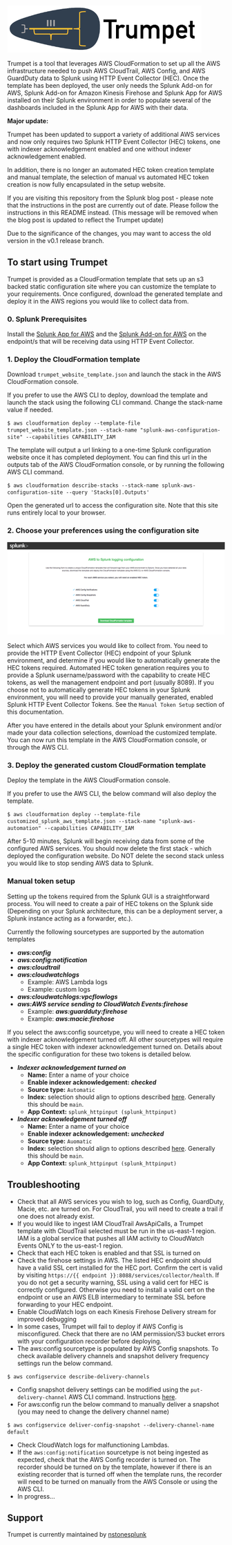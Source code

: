 <img src="README-static-assets/trumpet_logo.png" width="450">

Trumpet is a tool that leverages AWS CloudFormation to set up all the AWS infrastructure needed to push AWS CloudTrail, AWS Config, and AWS GuardDuty data to Splunk using HTTP Event Collector (HEC). Once the template has been deployed, the user only needs the Splunk Add-on for AWS, Splunk Add-on for Amazon Kinesis Firehose and Splunk App for AWS installed on their Splunk environment in order to populate several of the dashboards included in the Splunk App for AWS with their data.

**Major update:**

Trumpet has been updated to support a variety of additional AWS services and now only requires two Splunk HTTP Event Collector (HEC) tokens, one with indexer acknowledgement enabled and one without indexer acknowledgement enabled. 

In addition, there is no longer an automated HEC token creation template and manual template, the selection of manual vs automated HEC token creation is now fully encapsulated in the setup website.

If you are visiting this repository from the Splunk blog post - please note that the instructions in the post are currently out of date. Please follow the instructions in this README instead. (This message will be removed when the blog post is updated to reflect the Trumpet update)

Due to the significance of the changes, you may want to access the old version in the v0.1 release branch.

## To start using Trumpet
Trumpet is provided as a CloudFormation template that sets up an s3 backed static configuration site where you can customize the template to your requirements. Once configured, download the generated template and deploy it in the AWS regions you would like to collect data from.

### 0. Splunk Prerequisites
Install the [Splunk App for AWS](https://splunkbase.splunk.com/app/1274/?) and the [Splunk Add-on for AWS](https://splunkbase.splunk.com/app/1876/) on the endpoint/s that will be receiving data using HTTP Event Collector.
          
### 1. Deploy the CloudFormation template

Download `trumpet_website_template.json` and launch the stack in the AWS CloudFormation console. 

If you prefer to use the AWS CLI to deploy, download the template and launch the stack using the following CLI command. Change the stack-name value if needed.
```
$ aws cloudformation deploy --template-file trumpet_website_template.json --stack-name "splunk-aws-configuration-site" --capabilities CAPABILITY_IAM
```

The template will output a url linking to a one-time Splunk configuration website once it has completed deployment. You can find this url in the outputs tab of the AWS CloudFormation console, or by running the following AWS CLI command.
```
$ aws cloudformation describe-stacks --stack-name splunk-aws-configuration-site --query 'Stacks[0].Outputs'
```

Open the generated url to access the configuration site. Note that this site runs entirely local to your browser.

### 2. Choose your preferences using the configuration site

<img src="README-static-assets/auto_hec_config_site.png">

Select which AWS services you would like to collect from. You need to provide the HTTP Event Collector (HEC) endpoint of your Splunk environment, and determine if you would like to automatically generate the HEC tokens required. Automated HEC token generation requires you to provide a Splunk username/password with the capability to create HEC tokens, as well the management endpoint and port (usually 8089). If you choose not to automatically generate HEC tokens in your Splunk environment, you will need to provide your manually generated, enabled Splunk HTTP Event Collector Tokens. See the `Manual Token Setup` section of this documentation.

After you have entered in the details about your Splunk environment and/or made your data collection selections, download the customized template. You can now run this template in the AWS CloudFormation console, or through the AWS CLI.

### 3. Deploy the generated custom CloudFormation template

Deploy the template in the AWS CloudFormation console.

If you prefer to use the AWS CLI, the below command will also deploy the template.
```
$ aws cloudformation deploy --template-file customized_splunk_aws_template.json --stack-name "splunk-aws-automation" --capabilities CAPABILITY_IAM
```

After 5-10 minutes, Splunk will begin receiving data from some of the configured AWS services. You should now delete the first stack - which deployed the configuration website. Do NOT delete the second stack unless you would like to stop sending AWS data to Splunk.

### Manual token setup
Setting up the tokens required from the Splunk GUI is a straightforward process. You will need to create a pair of HEC tokens on the Splunk side (Depending on your Splunk architecture, this can be a deployment server, a Splunk instance acting as a forwarder, etc.).

Currently the following sourcetypes are supported by the automation templates
* ***aws:config***
* ***aws:config:notification***
* ***aws:cloudtrail***
* ***aws:cloudwatchlogs***
    * Example: AWS Lambda logs
    * Example: custom logs
* ***aws:cloudwatchlogs:vpcflowlogs***
* ***aws:AWS service sending to CloudWatch Events:firehose***
    * Example: ***aws:guardduty:firehose***
    * Example: ***aws:macie:firehose***


If you select the aws:config sourcetype, you will need to create a HEC token with indexer acknowledgement turned off. All other sourcetypes will require a single HEC token with indexer acknowledgement turned on. Details about the specific configuration for these two tokens is detailed below.

* ***Indexer acknowledgement turned on***
    * **Name:** Enter a name of your choice
    * **Enable indexer acknowledgement:** ***checked***
    * **Source type:** `Automatic`
    * **Index:** selection should align to options described [here](https://docs.splunk.com/Documentation/AWS/5.1.1/Installation/Macros). Generally this should be `main`.
    * **App Context:** `splunk_httpinput (splunk_httpinput)`
* ***Indexer acknowledgement turned off***
    * **Name:** Enter a name of your choice
    * **Enable indexer acknowledgement:** ***unchecked***
    * **Source type:** `Auomatic`
    * **Index:** selection should align to options described [here](https://docs.splunk.com/Documentation/AWS/5.1.1/Installation/Macros). Generally this should be `main`.
    * **App Context:** `splunk_httpinput (splunk_httpinput)`

## Troubleshooting
- Check that all AWS services you wish to log, such as Config, GuardDuty, Macie, etc. are turned on. For CloudTrail, you will need to create a trail if one does not already exist.
- If you would like to ingest IAM CloudTrail AwsApiCalls, a Trumpet template with CloudTrail selected must be run in the us-east-1 region. IAM is a global service that pushes all IAM activity to CloudWatch Events ONLY to the us-east-1 region.
- Check that each HEC token is enabled and that SSL is turned on
- Check the firehose settings in AWS. The listed HEC endpoint should have a valid SSL cert installed for the HEC port. Confirm the cert is valid by visiting `https://{{ endpoint }}:8088/services/collector/health`. If you do not get a security warning, SSL using a valid cert for HEC is correctly configured. Otherwise you need to install a valid cert on the endpoint or use an AWS ELB intermediary to terminate SSL before forwarding to your HEC endpoint.
- Enable CloudWatch logs on each Kinesis Firehose Delivery stream for improved debugging
- In some cases, Trumpet will fail to deploy if AWS Config is misconfigured. Check that there are no IAM permission/S3 bucket errors with your configuration recorder before deploying.
- The aws:config sourcetype is populated by AWS Config snapshots. To check available delivery channels and snapshot delivery frequency settings run the below command.
```
$ aws configservice describe-delivery-channels
```
- Config snapshot delivery settings can be modified using the `put-delivery-channel` AWS CLI command. Instructions [here](https://docs.aws.amazon.com/cli/latest/reference/configservice/put-delivery-channel.html).
- For aws:config run the below command to manually deliver a snapshot (you may need to change the delivery channel name)
```
$ aws configservice deliver-config-snapshot --delivery-channel-name default
```
- Check CloudWatch logs for malfunctioning Lambdas.
- If the `aws:config:notification` sourcetype is not being ingested as expected, check that the AWS Config recorder is turned on. The recorder should be turned on by the template, however if there is an existing recorder that is turned off when the template runs, the recorder will need to be turned on manually from the AWS Console or using the AWS CLI.
- In progress...

## Support

Trumpet is currently maintained by [nstonesplunk](https://github.com/nstonesplunk)
